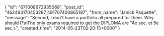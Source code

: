  {
   "id": "671008672935068",
   "post_id": "462493170453287_491707400865197",
   "from_name": "Janick Paquette",
   "message": "Second, I don't have a portfolio all prepared for them. Why should I?\nThe only exams required to get the DIPLOMA are \"4e sec. et 5e sec.).",
   "created_time": "2014-05-23T02:20:15+0000"
 }
